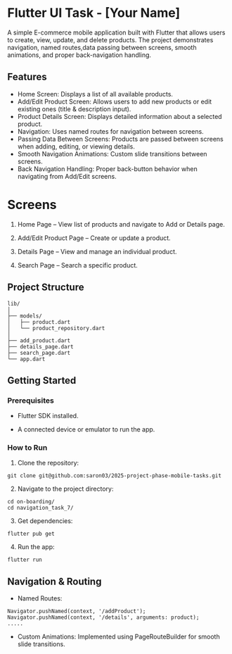 # Flutter UI Task - [Your Name]

A simple E-commerce mobile application built with Flutter that allows users to create, view, update, and delete products. The project demonstrates navigation, named routes,data passing between screens, smooth animations, and proper back-navigation handling.

## Features

- Home Screen: Displays a list of all available products.
- Add/Edit Product Screen: Allows users to add new products or edit existing ones (title & description input).
- Product Details Screen: Displays detailed information about a selected product.
- Navigation: Uses named routes for navigation between screens.
- Passing Data Between Screens: Products are passed between screens when adding, editing, or viewing details.
- Smooth Navigation Animations: Custom slide transitions between screens.
- Back Navigation Handling: Proper back-button behavior when navigating from Add/Edit screens.

# Screens

1. Home Page – View list of products and navigate to Add or Details page.

2. Add/Edit Product Page – Create or update a product.

3. Details Page – View and manage an individual product.

4. Search Page – Search a specific product.

## Project Structure

```
lib/
│
├── models/
│   ├── product.dart
│   └── product_repository.dart
│
├── add_product.dart
├── details_page.dart
├── search_page.dart
└── app.dart
```

## Getting Started

### Prerequisites

- Flutter SDK installed.

- A connected device or emulator to run the app.

### How to Run

1. Clone the repository:

```
git clone git@github.com:saron03/2025-project-phase-mobile-tasks.git
```

2. Navigate to the project directory:

```
cd on-boarding/
cd navigation_task_7/
```

3. Get dependencies:

```
flutter pub get
```

4. Run the app:
```
flutter run
```

## Navigation & Routing

- Named Routes:

```
Navigator.pushNamed(context, '/addProduct');
Navigator.pushNamed(context, '/details', arguments: product);
.....
```

- Custom Animations: Implemented using PageRouteBuilder for smooth slide transitions.